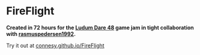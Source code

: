 # FireFlight

**Created in 72 hours for the [Ludum Dare 48](https://ldjam.com/events/ludum-dare/48) game jam in tight collaboration with [rasmuspedersen1992](https://github.com/rasmuspedersen1992).**

Try it out at [connesy.github.io/FireFlight](https://connesy.github.io/FireFlight)
